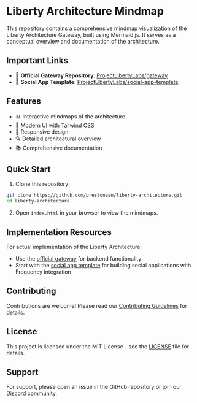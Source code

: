 # Liberty Architecture Mindmap

This repository contains a comprehensive mindmap visualization of the Liberty Architecture Gateway, built using Mermaid.js. It serves as a conceptual overview and documentation of the architecture.

## Important Links

- 🔗 **Official Gateway Repository**: [ProjectLibertyLabs/gateway](https://github.com/ProjectLibertyLabs/gateway)
- 🎯 **Social App Template**: [ProjectLibertyLabs/social-app-template](https://github.com/ProjectLibertyLabs/social-app-template)

## Features

- 📊 Interactive mindmaps of the architecture
- 🎨 Modern UI with Tailwind CSS
- 📱 Responsive design
- 🔍 Detailed architectural overview
- 📚 Comprehensive documentation

## Quick Start

1. Clone this repository:
```bash
git clone https://github.com/prestonzen/liberty-architecture.git
cd liberty-architecture
```

2. Open `index.html` in your browser to view the mindmaps.

## Implementation Resources

For actual implementation of the Liberty Architecture:
- Use the [official gateway](https://github.com/ProjectLibertyLabs/gateway) for backend functionality
- Start with the [social app template](https://github.com/ProjectLibertyLabs/social-app-template) for building social applications with Frequency integration

## Contributing

Contributions are welcome! Please read our [Contributing Guidelines](CONTRIBUTING.md) for details.

## License

This project is licensed under the MIT License - see the [LICENSE](LICENSE) file for details.

## Support

For support, please open an issue in the GitHub repository or join our [Discord community](https://discord.gg/liberty-architecture).
